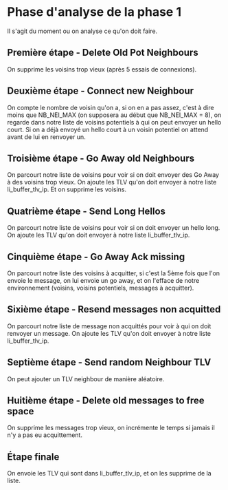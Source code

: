 # Phase d'analyse de la phase 1

Il s'agit du moment ou on analyse ce qu'on doit faire.

## Première étape - Delete Old Pot Neighbours

On supprime les voisins trop vieux (après 5 essais de connexions).

## Deuxième étape - Connect new Neighbour

On compte le nombre de voisin qu'on a, si on en a pas assez, c'est à dire moins que NB_NEI_MAX (on supposera au début que NB_NEI_MAX = 8), on regarde dans notre liste de voisins potentiels à qui on peut envoyer un hello court. Si on a déjà envoyé un hello court à un voisin potentiel on attend avant de lui en renvoyer un.

## Troisième étape - Go Away old Neighbours

On parcourt notre liste de voisins pour voir si on doit envoyer des Go Away à des voisins trop vieux. On ajoute les TLV qu'on doit envoyer à notre liste li_buffer_tlv_ip. Et on supprime les voisins.

## Quatrième étape - Send Long Hellos

On parcourt notre liste de voisins pour voir si on doit envoyer un hello long. On ajoute les TLV qu'on doit envoyer à notre liste li_buffer_tlv_ip.

## Cinquième étape - Go Away Ack missing

On parcourt notre liste des voisins à acquitter, si c'est la 5ème fois que l'on envoie le message, on lui envoie un go away, et on l'efface de notre environnement (voisins, voisins potentiels, messages à acquitter).

## Sixième étape - Resend messages non acquitted

On parcourt notre liste de message non acquittés pour voir à qui on doit renvoyer un message. On ajoute les TLV qu'on doit envoyer à notre liste li_buffer_tlv_ip.

## Septième étape - Send random Neighbour TLV

On peut ajouter un TLV neighbour de manière aléatoire.

## Huitième étape - Delete old messages to free space

On supprime les messages trop vieux, on incrémente le temps si jamais il n'y a pas eu acquittement.

## Étape finale

On envoie les TLV qui sont dans li_buffer_tlv_ip, et on les supprime de la liste.
